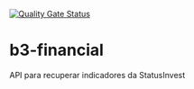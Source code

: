 [![Quality Gate Status](https://sonarcloud.io/api/project_badges/measure?project=otavioa_b3-financial&metric=alert_status)](https://sonarcloud.io/summary/new_code?id=otavioa_b3-financial)

# b3-financial

API para recuperar indicadores da StatusInvest
